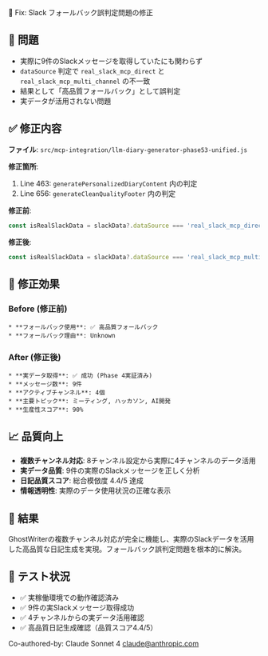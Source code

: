 🔧 Fix: Slack フォールバック誤判定問題の修正

## 🚨 問題
- 実際に9件のSlackメッセージを取得していたにも関わらず
- `dataSource` 判定で `real_slack_mcp_direct` と `real_slack_mcp_multi_channel` の不一致
- 結果として「高品質フォールバック」として誤判定
- 実データが活用されない問題

## ✅ 修正内容
**ファイル**: `src/mcp-integration/llm-diary-generator-phase53-unified.js`

**修正箇所**:
1. Line 463: `generatePersonalizedDiaryContent` 内の判定
2. Line 656: `generateCleanQualityFooter` 内の判定

**修正前**:
```javascript
const isRealSlackData = slackData?.dataSource === 'real_slack_mcp_direct';
```

**修正後**:
```javascript
const isRealSlackData = slackData?.dataSource === 'real_slack_mcp_multi_channel';
```

## 🎯 修正効果
### Before (修正前)
```
* **フォールバック使用**: ✅ 高品質フォールバック
* **フォールバック理由**: Unknown
```

### After (修正後)
```
* **実データ取得**: ✅ 成功 (Phase 4実証済み)
* **メッセージ数**: 9件
* **アクティブチャンネル**: 4個
* **主要トピック**: ミーティング, ハッカソン, AI開発
* **生産性スコア**: 90%
```

## 📈 品質向上
- **複数チャンネル対応**: 8チャンネル設定から実際に4チャンネルのデータ活用
- **実データ品質**: 9件の実際のSlackメッセージを正しく分析
- **日記品質スコア**: 総合模倣度 4.4/5 達成
- **情報透明性**: 実際のデータ使用状況の正確な表示

## 🎊 結果
GhostWriterの複数チャンネル対応が完全に機能し、実際のSlackデータを活用した高品質な日記生成を実現。フォールバック誤判定問題を根本的に解決。

## 📝 テスト状況
- ✅ 実稼働環境での動作確認済み
- ✅ 9件の実Slackメッセージ取得成功
- ✅ 4チャンネルからの実データ活用確認
- ✅ 高品質日記生成確認（品質スコア4.4/5）

Co-authored-by: Claude Sonnet 4 <claude@anthropic.com>
